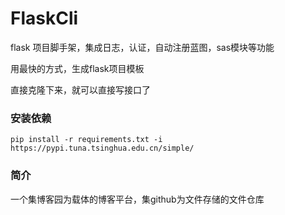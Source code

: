 # FlaskCli
flask 项目脚手架，集成日志，认证，自动注册蓝图，sas模块等功能

用最快的方式，生成flask项目模板

直接克隆下来，就可以直接写接口了  

### 安装依赖
```angular2html
pip install -r requirements.txt -i https://pypi.tuna.tsinghua.edu.cn/simple/
```

### 简介
一个集博客园为载体的博客平台，集github为文件存储的文件仓库
